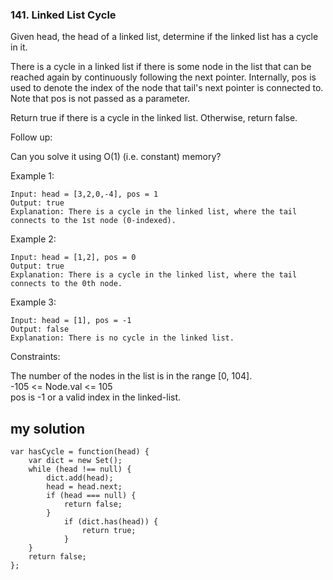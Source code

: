 ### 141. Linked List Cycle

Given head, the head of a linked list, determine if the linked list has a cycle in it.  

There is a cycle in a linked list if there is some node in the list that can be reached again by continuously following the next pointer. Internally, pos is used to denote the index of the node that tail's next pointer is connected to. Note that pos is not passed as a parameter.  

Return true if there is a cycle in the linked list. Otherwise, return false.  

Follow up:  

Can you solve it using O(1) (i.e. constant) memory?  

Example 1:  
```
Input: head = [3,2,0,-4], pos = 1
Output: true
Explanation: There is a cycle in the linked list, where the tail connects to the 1st node (0-indexed).
```
Example 2:  
```
Input: head = [1,2], pos = 0
Output: true
Explanation: There is a cycle in the linked list, where the tail connects to the 0th node.
```
Example 3:  
```
Input: head = [1], pos = -1
Output: false
Explanation: There is no cycle in the linked list.
```

Constraints:  

The number of the nodes in the list is in the range [0, 104].  
-105 <= Node.val <= 105  
pos is -1 or a valid index in the linked-list.  

## my solution
```
var hasCycle = function(head) {
    var dict = new Set();
    while (head !== null) {
        dict.add(head);
        head = head.next;
        if (head === null) {
            return false;
        }
            if (dict.has(head)) {
                return true;
            }    
    }
    return false;
};
```
